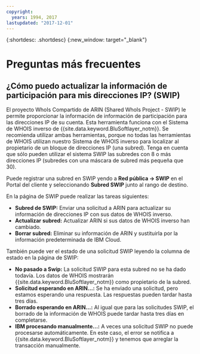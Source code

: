 ```yaml
---
copyright:
  years: 1994, 2017
lastupdated: "2017-12-01"
---
```


{:shortdesc: .shortdesc}
{:new_window: target="_blank"}

# Preguntas más frecuentes

## ¿Cómo puedo actualizar la información de participación para mis direcciones IP? (SWIP)

El proyecto WhoIs Compartido de ARIN (Shared WhoIs Project - SWIP) le permite proporcionar la información de información de participación para las direcciones IP de su cuenta. Esta herramienta funciona con el Sistema de WHOIS inverso de {{site.data.keyword.BluSoftlayer_notm}}. Se recomienda utilizar ambas herramientas, porque no todas las herramientas de WHOIS utilizan nuestro Sistema de WHOIS inverso para localizar al propietario de un bloque de direcciones IP (una subred). Tenga en cuenta que sólo pueden utilizar el sistema SWIP las subredes con 8 o más direcciones IP (subredes con una máscara de subred más pequeña que 30).

Puede registrar una subred en SWIP yendo a **Red pública -> SWIP** en el Portal del cliente y seleccionando **Subred SWIP** junto al rango de destino.

En la página de SWIP puede realizar las tareas siguientes:

 * **Subred de SWIP:** Enviar una solicitud a ARIN para actualizar su información de direcciones IP con sus datos de WHOIS inverso.<br/>
 * **Actualizar subred:** Actualizar ARIN si sus datos de WHOIS inverso han cambiado.<br/>
 * **Borrar subred:** Eliminar su información de ARIN y sustituirla por la información predeterminada de IBM Cloud.

También puede ver el estado de una solicitud SWIP leyendo la columna de estado en la página de SWIP:

 * **No pasado a Swip:** La solicitud SWIP para esta subred no se ha dado todavía. Los datos de WHOIS mostrarán {{site.data.keyword.BluSoftlayer_notm}} como propietario de la subred.
 * **Solicitud esperando en ARIN...:** Se ha enviado una solicitud, pero estamos esperando una respuesta. Las respuestas pueden tardar hasta tres días.
 * **Borrado esperando en ARIN...:** Al igual que para las solicitudes SWIP, el borrado de la información de WHOIS puede tardar hasta tres días en completarse.
 * **IBM procesando manualmente...:** A veces una solicitud SWIP no puede procesarse automáticamente. En este caso, el error se notifica a {{site.data.keyword.BluSoftlayer_notm}} y tenemos que arreglar la transacción manualmente.
 
